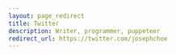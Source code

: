 ```yaml
---
layout: page_redirect
title: Twitter
description: Writer, programmer, puppeteer
redirect_url: https://twitter.com/josephchoe
---
```

